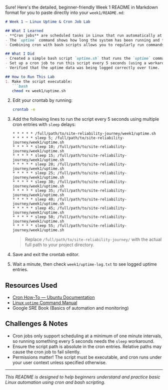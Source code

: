 Sure! Here's the detailed, beginner-friendly Week 1 README in Markdown format for you to paste directly into your `week1/README.md`:

````markdown
# Week 1 – Linux Uptime & Cron Job Lab

## What I Learned  
- **Cron jobs** are scheduled tasks in Linux that run automatically at specified times or intervals. They help automate repetitive tasks without manual intervention.  
- The `uptime` command shows how long the system has been running and the system load.  
- Combining cron with bash scripts allows you to regularly run commands and save their output for monitoring or logging.

## What I Did  
- Created a simple bash script `uptime.sh` that runs the `uptime` command and appends the output to a log file `uptime-log.txt`.  
- Set up a cron job to run this script every 5 seconds (using a workaround since cron only supports per-minute scheduling).  
- Verified that the uptime data was being logged correctly over time.

## How to Run This Lab  
1. Make the script executable:  
   ```bash
   chmod +x week1/uptime.sh
````

2. Edit your crontab by running:

   ```bash
   crontab -e
   ```

3. Add the following lines to run the script every 5 seconds using multiple cron entries with `sleep` delays:

   ```cron
   * * * * * /full/path/to/site-reliability-journey/week1/uptime.sh
   * * * * * sleep 5; /full/path/to/site-reliability-journey/week1/uptime.sh
   * * * * * sleep 10; /full/path/to/site-reliability-journey/week1/uptime.sh
   * * * * * sleep 15; /full/path/to/site-reliability-journey/week1/uptime.sh
   * * * * * sleep 20; /full/path/to/site-reliability-journey/week1/uptime.sh
   * * * * * sleep 25; /full/path/to/site-reliability-journey/week1/uptime.sh
   * * * * * sleep 30; /full/path/to/site-reliability-journey/week1/uptime.sh
   * * * * * sleep 35; /full/path/to/site-reliability-journey/week1/uptime.sh
   * * * * * sleep 40; /full/path/to/site-reliability-journey/week1/uptime.sh
   * * * * * sleep 45; /full/path/to/site-reliability-journey/week1/uptime.sh
   * * * * * sleep 50; /full/path/to/site-reliability-journey/week1/uptime.sh
   * * * * * sleep 55; /full/path/to/site-reliability-journey/week1/uptime.sh
   ```

   > Replace `/full/path/to/site-reliability-journey/` with the actual full path to your project directory.

4. Save and exit the crontab editor.

5. Wait a minute, then check `week1/uptime-log.txt` to see logged uptime entries.

## Resources Used

* [Cron How-To — Ubuntu Documentation](https://help.ubuntu.com/community/CronHowto)
* [Linux `uptime` Command Manual](https://man7.org/linux/man-pages/man1/uptime.1.html)
* Google SRE Book (Basics of automation and monitoring)

## Challenges & Notes

* Cron jobs only support scheduling at a minimum of one minute intervals, so running something every 5 seconds needs the `sleep` workaround.
* Ensure the script path is absolute in the cron entries. Relative paths may cause the cron job to fail silently.
* Permissions matter! The script must be executable, and cron runs under your user context unless specified otherwise.

---

*This README is designed to help beginners understand and practice basic Linux automation using cron and bash scripting.*

```

